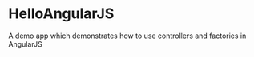 # HelloAngularJS

A demo app which demonstrates how to use controllers and factories in AngularJS




